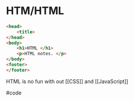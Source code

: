 # HTM/HTML

```html
<head>
	<title>
</head>
<body>
	<h1>HTML </h1>
	<p>HTML notes. </p>
</body>
<footer>
</footer>
```


HTML is no fun with out [[CSS]] and [[JavaScript]]



#code 